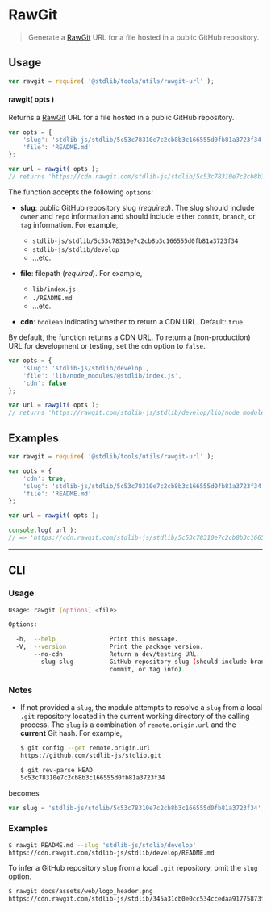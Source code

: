# RawGit

> Generate a [RawGit][rawgit] URL for a file hosted in a public GitHub repository.


<!-- Section to include introductory text. Make sure to keep an empty line after the intro `section` element and another before the `/section` close. -->

<section class="intro">

</section>

<!-- /.intro -->

<!-- Package usage documentation. -->

<section class="usage">

## Usage

``` javascript
var rawgit = require( '@stdlib/tools/utils/rawgit-url' );
```

#### rawgit( opts )

Returns a [RawGit][rawgit] URL for a file hosted in a public GitHub repository.

``` javascript
var opts = {
    'slug': 'stdlib-js/stdlib/5c53c78310e7c2cb8b3c166555d0fb81a3723f34',
    'file': 'README.md'
};

var url = rawgit( opts );
// returns 'https://cdn.rawgit.com/stdlib-js/stdlib/5c53c78310e7c2cb8b3c166555d0fb81a3723f34/README.md'
```

The function accepts the following `options`:

* __slug__: public GitHub repository slug (*required*). The slug should include `owner` and `repo` information and should include either `commit`, `branch`, or `tag` information. For example,

  - `stdlib-js/stdlib/5c53c78310e7c2cb8b3c166555d0fb81a3723f34`
  - `stdlib-js/stdlib/develop`
  - ...etc.

* __file__: filepath (*required*). For example,

  - `lib/index.js` 
  - `./README.md`
  - ...etc.

* __cdn__: `boolean` indicating whether to return a CDN URL. Default: `true`.

By default, the function returns a CDN URL. To return a (non-production) URL for development or testing, set the `cdn` option to `false`.

``` javascript
var opts = {
    'slug': 'stdlib-js/stdlib/develop',
    'file': 'lib/node_modules/@stdlib/index.js',
    'cdn': false
};

var url = rawgit( opts );
// returns 'https://rawgit.com/stdlib-js/stdlib/develop/lib/node_modules/@stdlib/index.js'
```

</section>

<!-- /.usage -->

<!-- Package usage notes. Make sure to keep an empty line after the `section` element and another before the `/section` close. -->

<section class="notes">

</section>

<!-- /.notes -->

<!-- Package usage examples. -->

<section class="examples">

## Examples

``` javascript
var rawgit = require( '@stdlib/tools/utils/rawgit-url' );

var opts = {
    'cdn': true,
    'slug': 'stdlib-js/stdlib/5c53c78310e7c2cb8b3c166555d0fb81a3723f34',
    'file': 'README.md'
};

var url = rawgit( opts );

console.log( url );
// => 'https://cdn.rawgit.com/stdlib-js/stdlib/5c53c78310e7c2cb8b3c166555d0fb81a3723f34/README.md'
```

</section>

<!-- /.examples -->


---

<section class="cli">

## CLI

<!-- CLI usage documentation. -->

<section class="usage">

### Usage

``` bash
Usage: rawgit [options] <file>

Options:

  -h,  --help               Print this message.
  -V,  --version            Print the package version.
       --no-cdn             Return a dev/testing URL.
       --slug slug          GitHub repository slug (should include branch,
                            commit, or tag info).
```

</section>

<!-- /.usage -->

<!-- CLI usage notes. Make sure to keep an empty line after the `section` element and another before the `/section` close. -->

<section class="notes">


### Notes

* If not provided a `slug`, the module attempts to resolve a `slug` from a local `.git` repository located in the current working directory of the calling process. The `slug` is a combination of `remote.origin.url` and the __current__ Git hash. For example,

   ``` bash
   $ git config --get remote.origin.url
   https://github.com/stdlib-js/stdlib.git

   $ git rev-parse HEAD
   5c53c78310e7c2cb8b3c166555d0fb81a3723f34
   ```

becomes

   ``` javascript
   var slug = 'stdlib-js/stdlib/5c53c78310e7c2cb8b3c166555d0fb81a3723f34';
   ```

</section>

<!-- /.notes -->

<!-- CLI usage examples. -->

<section class="examples">

### Examples

``` bash
$ rawgit README.md --slug 'stdlib-js/stdlib/develop'
https://cdn.rawgit.com/stdlib-js/stdlib/develop/README.md
```

To infer a GitHub repository `slug` from a local `.git` repository, omit the `slug` option.

``` bash
$ rawgit docs/assets/web/logo_header.png
https://cdn.rawgit.com/stdlib-js/stdlib/345a31cb0e0cc534ccedaa91775873f3da2038c2/docs/assets/web/logo_header.png
```

</section>

<!-- /.examples -->

</section>

<!-- /.cli -->

<!-- Section to include cited references. If references are included, add a horizontal rule *before* the section. Make sure to keep an empty line after the `section` element and another before the `/section` close. -->

<section class="references">

</section>

<!-- /.references -->

<!-- Section for all links. Make sure to keep an empty line after the `section` element and another before the `/section` close. -->

<section class="links">

[rawgit]: http://rawgit.com/

</section>

<!-- /.links -->
